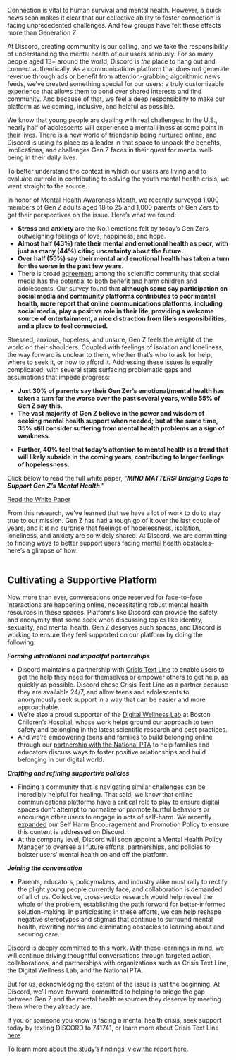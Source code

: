 <div class="column-4 w-col w-col-8 w-col-stack">
    <div id="heading-1" class="rich-wrapper">
        <div class="blog-post-content w-richtext">
            <p>Connection is vital to human survival and mental health. However, a quick news scan makes it clear that our collective ability to foster connection is facing unprecedented challenges. And few groups have felt these effects more than Generation Z.&nbsp;&nbsp;<br></p>
            <p>At Discord, creating community is our calling, and we take the responsibility of understanding the mental health of our users seriously. For so many people aged 13+ around the world, Discord is <em>the</em> place to hang out and connect authentically. As a communications platform that does not generate revenue through ads or benefit from attention-grabbing algorithmic news feeds, we’ve created something special for our users: a truly customizable experience that allows them to bond over shared interests and find community. And because of that, we feel a deep responsibility to make our platform as welcoming, inclusive, and helpful as possible.&nbsp;<br></p>
            <p>We know that young people are dealing with real challenges: In the U.S., nearly half of adolescents will experience a mental illness at some point in their lives. There is a new world of friendship being nurtured online, and Discord is using its place as a leader in that space to unpack the benefits, implications, and challenges Gen Z faces in their quest for mental well-being in their daily lives.&nbsp;&nbsp;</p>
            <p>To better understand the context in which our users are living and to evaluate our role in contributing to solving the youth mental health crisis, we went straight to the source.&nbsp;</p>
            <p>In honor of Mental Health Awareness Month, we recently surveyed 1,000 members of Gen Z adults aged 18 to 25 and 1,000 parents of Gen Zers to get their perspectives on the issue. Here’s what we found:&nbsp;</p>
            <ul role="list">
                <li><strong>Stress </strong>and <strong>anxiety </strong>are the No.1 emotions felt by today’s Gen Zers, outweighing feelings of love, happiness, and hope.&nbsp;</li>
                <li><strong>Almost half (43%) rate their mental and emotional health as poor, with just as many (44%) citing uncertainty about the future.&nbsp;</strong></li>
                <li><strong>Over half (55%) say their mental and emotional health has taken a turn for the worse in the past few years.&nbsp;</strong></li>
                <li>There is broad <a href="https://www.hhs.gov/about/news/2023/05/23/surgeon-general-issues-new-advisory-about-effects-social-media-use-has-youth-mental-health.html">agreement</a> among the scientific community that social media has the potential to both benefit and harm children and adolescents. Our survey found that<strong> although some say participation on social media and community platforms contributes to poor mental health, more report that online communications platforms, including social media, play a positive role in their life, providing a welcome source of entertainment, a nice distraction from life’s responsibilities, and a place to feel connected.</strong></li>
            </ul>
            <p>Stressed, anxious, hopeless, and unsure, Gen Z feels the weight of the world on their shoulders. Coupled with feelings of isolation and loneliness, the way forward is unclear to them, whether that’s who to ask for help, where to seek it, or how to afford it. Addressing these issues is equally complicated, with several stats surfacing problematic gaps and assumptions that impede progress:  &nbsp;<br></p>
            <ul role="list">
                <li><strong>Just 30% of parents say their Gen Zer’s emotional/mental health has taken a turn for the worse over the past several years, while 55% of Gen Z say this.</strong></li>
                <li><strong>The vast majority of Gen Z believe in the power and wisdom of seeking mental health support when needed; but at the same time, 35% still consider suffering from mental health problems as a sign of weakness. </strong>&nbsp;</li>
            </ul>
            <ul role="list">
                <li><strong>Further, 40% feel that today’s attention to mental health is a trend that will likely subside in the coming years, contributing to larger feelings of hopelessness. </strong>&nbsp;</li>
            </ul>
            <p>Click below to read the full white paper, “<strong><em>MIND MATTERS: Bridging Gaps to Support Gen Z’s Mental Health</em>.” </strong>&nbsp;</p>
            <div class="w-embed">
                <div class="btn-wrapper"><a href="https://www.dropbox.com/s/zplryoxi7llp1jb/MIND%20MATTERS%3A%20Bridging%20Gaps%20to%20Support%20Gen%20Z%E2%80%99s%20Mental%20Health.pdf?dl=0" class="btn-blog w-button" target="_blank">Read the White Paper</a></div>
            </div>
            <p>From this research, we’ve learned that we have a lot of work to do to stay true to our mission. Gen Z has had a tough go of it over the last couple of years, and it is no surprise that feelings of hopelessness, isolation, loneliness, and anxiety are so widely shared. At Discord, we are committing to finding ways to better support users facing mental health obstacles–here’s a glimpse of how:&nbsp;<br>‍</p>
        </div>
    </div>
    <div class="btn-wrapper w-condition-invisible"><a href="#" class="btn-blog w-dyn-bind-empty w-button"></a></div>
    <div id="heading-2" class="rich-wrapper">
        <div class="blog-post-content w-richtext">
            <h2><strong>Cultivating a Supportive Platform&nbsp;</strong></h2>
            <p>Now more than ever, conversations once reserved for face-to-face interactions are happening online, necessitating robust mental health resources in these spaces. Platforms like Discord can provide the safety and anonymity that some seek when discussing topics like identity, sexuality, and mental health. Gen Z deserves such spaces, and Discord is working to ensure they feel supported on our platform by doing the following:  <br></p>
            <p><strong><em>Forming intentional and impactful partnerships&nbsp;</em></strong></p>
            <ul role="list">
                <li>Discord maintains a partnership with <a href="https://www.crisistextline.org/">Crisis Text Line</a> to enable users to get the help they need for themselves or empower others to get help, as quickly as possible. Discord chose Crisis Text Line as a partner because they are available 24/7, and allow teens and adolescents to anonymously seek support in a way that can be easier and more approachable.&nbsp;</li>
                <li>We’re also a proud supporter of the <a href="https://digitalwellnesslab.org/">Digital Wellness Lab</a> at Boston Children’s Hospital, whose work helps ground our approach to teen safety and belonging in the latest scientific research and best practices.&nbsp;</li>
                <li>And we’re empowering teens and families to build belonging online through our <a href="https://www.pta.org/home/programs/connected/build-belonging">partnership with the National PTA</a> to help families and educators discuss ways to foster positive relationships and build belonging in our digital world.</li>
            </ul>
            <p><strong><em>Crafting and refining supportive policies&nbsp;</em></strong></p>
            <ul role="list">
                <li>Finding a community that is navigating similar challenges can be incredibly helpful for healing. That said, we know that online communications platforms have a critical role to play to ensure digital spaces don’t attempt to normalize or promote hurtful behaviors or encourage other users to engage in acts of self-harm. We recently <a href="https://discord.com/blog/an-update-on-our-mental-health-belonging-work">expanded</a> our Self Harm Encouragement and Promotion Policy to ensure this content is addressed on Discord.&nbsp;</li>
                <li>At the company level, Discord will soon appoint a Mental Health Policy Manager to oversee all future efforts, partnerships, and policies to bolster users’ mental health on and off the platform.&nbsp;</li>
            </ul>
            <p><strong><em>Joining the conversation&nbsp;</em></strong></p>
            <ul role="list">
                <li>Parents, educators, policymakers, and industry alike must rally to rectify the plight young people currently face, and collaboration is demanded of all of us. Collective, cross-sector research would help reveal the whole of the problem, establishing the path forward for better-informed solution-making. In participating in these efforts, we can help reshape negative stereotypes and stigmas that continue to surround mental health, rewriting norms and eliminating obstacles to learning about and securing care.</li>
            </ul>
            <p>Discord is deeply committed to this work. With these learnings in mind, we will continue driving thoughtful conversations through targeted action, collaborations, and partnerships with organizations such as Crisis Text Line, the Digital Wellness Lab, and the National PTA.&nbsp;</p>
            <p>But for us, acknowledging the extent of the issue is just the beginning. At Discord, we’ll move forward, committed to helping to bridge the gap between Gen Z and the mental health resources they deserve by meeting them where they already are.</p>
            <p>If you or someone you know is facing a mental health crisis, seek support today by texting DISCORD to 741741, or learn more about Crisis Text Line <a href="https://support.discord.com/hc/en-us/articles/7925648993943-Crisis-Text-Line">here</a>.&nbsp;<br></p>
            <p>To learn more about the study’s findings, view the report <a href="https://www.dropbox.com/s/zplryoxi7llp1jb/MIND%20MATTERS%3A%20Bridging%20Gaps%20to%20Support%20Gen%20Z%E2%80%99s%20Mental%20Health.pdf?dl=0">here</a>.&nbsp;</p>
        </div>
    </div>
    <div id="heading-3" class="rich-wrapper">
        <div class="blog-post-content w-dyn-bind-empty w-richtext"></div>
    </div>
    <div id="heading-4" class="rich-wrapper">
        <div class="blog-post-content w-dyn-bind-empty w-richtext"></div>
    </div>
    <div id="heading-5" class="rich-wrapper">
        <div class="blog-post-content w-dyn-bind-empty w-richtext"></div>
    </div>
    <div id="heading-6" class="rich-wrapper">
        <div class="blog-post-content w-dyn-bind-empty w-richtext"></div>
    </div>
    <div id="heading-7" class="rich-wrapper">
        <div class="blog-post-content w-dyn-bind-empty w-richtext"></div>
    </div>
    <div id="heading-8" class="rich-wrapper">
        <div class="blog-post-content w-dyn-bind-empty w-richtext"></div>
    </div>
    <div id="heading-9" class="rich-wrapper">
        <div class="blog-post-content w-dyn-bind-empty w-richtext"></div>
    </div>
    <div id="heading-10" class="rich-wrapper">
        <div class="blog-post-content w-dyn-bind-empty w-richtext"></div>
    </div>
</div>